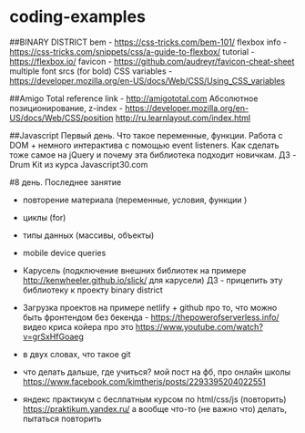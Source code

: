 # coding-examples

##BINARY DISTRICT 
bem - https://css-tricks.com/bem-101/
flexbox 
info - https://css-tricks.com/snippets/css/a-guide-to-flexbox/
tutorial - https://flexbox.io/
favicon - https://github.com/audreyr/favicon-cheat-sheet
multiple font srcs (for bold)
CSS variables  - https://developer.mozilla.org/en-US/docs/Web/CSS/Using_CSS_variables

##Amigo Total 
reference link - http://amigototal.com
Абсолютное позиционирование, z-index - https://developer.mozilla.org/en-US/docs/Web/CSS/position  http://ru.learnlayout.com/index.html

##Javascript 
Первый день. 
Что такое переменные, функции. Работа с DOM + немного интерактива с помощью event listeners. 
Как сделать тоже самое на jQuery и почему эта библиотека подходит новичкам.
ДЗ - Drum Kit из курса Javascript30.com


#8 день. Последнее занятие
- повторение материала (переменные, условия, функции  )

- циклы (for)
- типы данных (массивы, объекты)

- mobile device queries 

- Карусель (подключение внешних библиотек на примере http://kenwheeler.github.io/slick/ для карусели)
ДЗ - прицепить эту библиотеку к проекту binary district

- Загрузка проектов на примере netlify + github
  про то, что можно быть фронтендом без бекенда - https://thepowerofserverless.info/
  видео криса койера про это 
  https://www.youtube.com/watch?v=grSxHfGoaeg

- в двух словах, что такое git

- что делать дальше, где учиться? 
мой пост на фб, про онлайн школы 
https://www.facebook.com/kimtheris/posts/2293395204022551
- яндекс практикум с беслпатным курсом по html/css/js (повторить)
https://praktikum.yandex.ru/
а вообще что-то (не важно что) делать, пытаться повторить 

